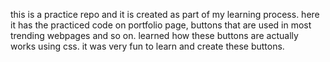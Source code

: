 this is a practice repo and it is created as part of my learning process.
here it has the practiced code on portfolio page, buttons that are used in most trending webpages and so on.
learned how these buttons are actually works using css.
it was very fun to learn and create these buttons.


